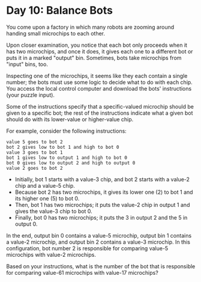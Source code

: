 # Day 10: Balance Bots

You come upon a factory in which many robots are zooming around handing small microchips to each other.

Upon closer examination, you notice that each bot only proceeds when it has two microchips, and once it does, it gives each one to a different bot or puts it in a marked "output" bin. Sometimes, bots take microchips from "input" bins, too.

Inspecting one of the microchips, it seems like they each contain a single number; the bots must use some logic to decide what to do with each chip. You access the local control computer and download the bots' instructions (your puzzle input).

Some of the instructions specify that a specific-valued microchip should be given to a specific bot; the rest of the instructions indicate what a given bot should do with its lower-value or higher-value chip.

For example, consider the following instructions:
```
value 5 goes to bot 2
bot 2 gives low to bot 1 and high to bot 0
value 3 goes to bot 1
bot 1 gives low to output 1 and high to bot 0
bot 0 gives low to output 2 and high to output 0
value 2 goes to bot 2
```

* Initially, bot 1 starts with a value-3 chip, and bot 2 starts with a value-2 chip and a value-5 chip.
* Because bot 2 has two microchips, it gives its lower one (2) to bot 1 and its higher one (5) to bot 0.
* Then, bot 1 has two microchips; it puts the value-2 chip in output 1 and gives the value-3 chip to bot 0.
* Finally, bot 0 has two microchips; it puts the 3 in output 2 and the 5 in output 0.

In the end, output bin 0 contains a value-5 microchip, output bin 1 contains a value-2 microchip, and output bin 2 contains a value-3 microchip. In this configuration, bot number 2 is responsible for comparing value-5 microchips with value-2 microchips.

Based on your instructions, what is the number of the bot that is responsible for comparing value-61 microchips with value-17 microchips?